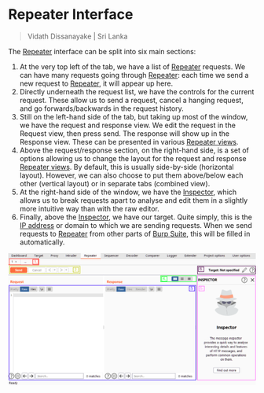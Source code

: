 # Repeater Interface

> Vidath Dissanayake | Sri Lanka

The [Repeater](Repeater.md) interface can be split into six main sections:
1.  At the very top left of the tab, we have a list of [Repeater](Repeater.md) requests. We can have many requests going through [Repeater](Repeater.md): each time we send a new request to [Repeater](Repeater.md), it will appear up here.
2.  Directly underneath the request list, we have the controls for the current request. These allow us to send a request, cancel a hanging request, and go forwards/backwards in the request history.
3.  Still on the left-hand side of the tab, but taking up most of the window, we have the request and response view. We edit the request in the Request view, then press send. The response will show up in the Response view. These can be presented in various [Repeater views](Repeater%20views.md).
4.  Above the request/response section, on the right-hand side, is a set of options allowing us to change the layout for the request and response [Repeater views](Repeater%20views.md). By default, this is usually side-by-side (horizontal layout). However, we can also choose to put them above/below each other (vertical layout) or in separate tabs (combined view).
5.  At the right-hand side of the window, we have the [Inspector](../Inspector.md), which allows us to break requests apart to analyse and edit them in a slightly more intuitive way than with the raw editor.
6.  Finally, above the [Inspector](../Inspector.md), we have our target. Quite simply, this is the [IP address](../../../../../../network/communication%20protocol/TCP%20IP%20layer%202/OSI%20layer%203/IP/IP%20address.md) or domain to which we are sending requests. When we send requests to [Repeater](Repeater.md) from other parts of [Burp Suite](../../Burp%20Suite.md), this will be filled in automatically.

![interface](assets/images/interface.png)